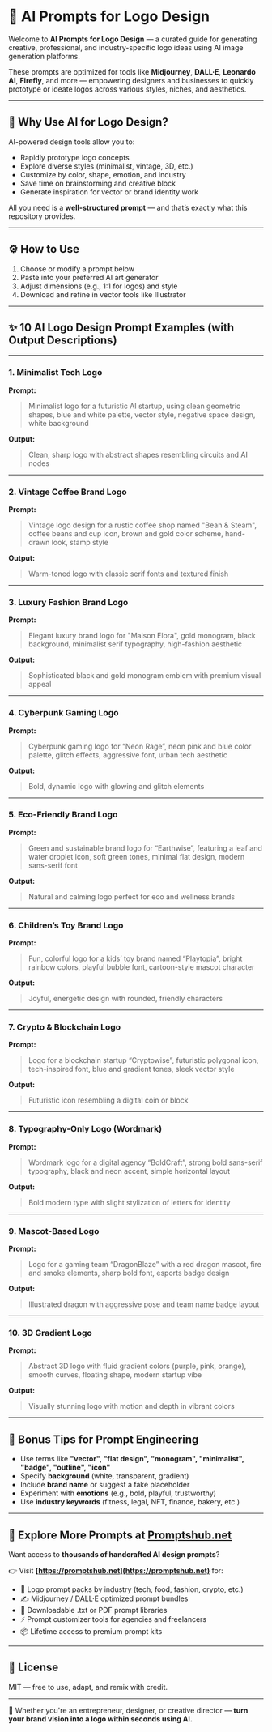 # 🎨 AI Prompts for Logo Design

Welcome to **AI Prompts for Logo Design** — a curated guide for generating creative, professional, and industry-specific logo ideas using AI image generation platforms.

These prompts are optimized for tools like **Midjourney**, **DALL·E**, **Leonardo AI**, **Firefly**, and more — empowering designers and businesses to quickly prototype or ideate logos across various styles, niches, and aesthetics.

---

## 🧠 Why Use AI for Logo Design?

AI-powered design tools allow you to:

- Rapidly prototype logo concepts
- Explore diverse styles (minimalist, vintage, 3D, etc.)
- Customize by color, shape, emotion, and industry
- Save time on brainstorming and creative block
- Generate inspiration for vector or brand identity work

All you need is a **well-structured prompt** — and that’s exactly what this repository provides.

---

## ⚙️ How to Use

1. Choose or modify a prompt below  
2. Paste into your preferred AI art generator  
3. Adjust dimensions (e.g., 1:1 for logos) and style  
4. Download and refine in vector tools like Illustrator

---

## ✨ 10 AI Logo Design Prompt Examples (with Output Descriptions)

---

### 1. **Minimalist Tech Logo**

**Prompt:**  
> Minimalist logo for a futuristic AI startup, using clean geometric shapes, blue and white palette, vector style, negative space design, white background

**Output:**  
> Clean, sharp logo with abstract shapes resembling circuits and AI nodes

---

### 2. **Vintage Coffee Brand Logo**

**Prompt:**  
> Vintage logo design for a rustic coffee shop named "Bean & Steam", coffee beans and cup icon, brown and gold color scheme, hand-drawn look, stamp style

**Output:**  
> Warm-toned logo with classic serif fonts and textured finish

---

### 3. **Luxury Fashion Brand Logo**

**Prompt:**  
> Elegant luxury brand logo for "Maison Elora", gold monogram, black background, minimalist serif typography, high-fashion aesthetic

**Output:**  
> Sophisticated black and gold monogram emblem with premium visual appeal

---

### 4. **Cyberpunk Gaming Logo**

**Prompt:**  
> Cyberpunk gaming logo for “Neon Rage”, neon pink and blue color palette, glitch effects, aggressive font, urban tech aesthetic

**Output:**  
> Bold, dynamic logo with glowing and glitch elements

---

### 5. **Eco-Friendly Brand Logo**

**Prompt:**  
> Green and sustainable brand logo for “Earthwise”, featuring a leaf and water droplet icon, soft green tones, minimal flat design, modern sans-serif font

**Output:**  
> Natural and calming logo perfect for eco and wellness brands

---

### 6. **Children’s Toy Brand Logo**

**Prompt:**  
> Fun, colorful logo for a kids’ toy brand named “Playtopia”, bright rainbow colors, playful bubble font, cartoon-style mascot character

**Output:**  
> Joyful, energetic design with rounded, friendly characters

---

### 7. **Crypto & Blockchain Logo**

**Prompt:**  
> Logo for a blockchain startup “Cryptowise”, futuristic polygonal icon, tech-inspired font, blue and gradient tones, sleek vector style

**Output:**  
> Futuristic icon resembling a digital coin or block

---

### 8. **Typography-Only Logo (Wordmark)**

**Prompt:**  
> Wordmark logo for a digital agency “BoldCraft”, strong bold sans-serif typography, black and neon accent, simple horizontal layout

**Output:**  
> Bold modern type with slight stylization of letters for identity

---

### 9. **Mascot-Based Logo**

**Prompt:**  
> Logo for a gaming team “DragonBlaze” with a red dragon mascot, fire and smoke elements, sharp bold font, esports badge design

**Output:**  
> Illustrated dragon with aggressive pose and team name badge layout

---

### 10. **3D Gradient Logo**

**Prompt:**  
> Abstract 3D logo with fluid gradient colors (purple, pink, orange), smooth curves, floating shape, modern startup vibe

**Output:**  
> Visually stunning logo with motion and depth in vibrant colors

---

## 🔧 Bonus Tips for Prompt Engineering

- Use terms like **"vector", "flat design", "monogram", "minimalist", "badge", "outline", "icon"**
- Specify **background** (white, transparent, gradient)
- Include **brand name** or suggest a fake placeholder
- Experiment with **emotions** (e.g., bold, playful, trustworthy)
- Use **industry keywords** (fitness, legal, NFT, finance, bakery, etc.)

---

## 🔗 Explore More Prompts at [Promptshub.net](https://promptshub.net)

Want access to **thousands of handcrafted AI design prompts**?

👉 Visit **[https://promptshub.net](https://promptshub.net)** for:

- 💼 Logo prompt packs by industry (tech, food, fashion, crypto, etc.)  
- ✍️ Midjourney / DALL·E optimized prompt bundles  
- 🎨 Downloadable .txt or PDF prompt libraries  
- ⚡ Prompt customizer tools for agencies and freelancers  
- 📦 Lifetime access to premium prompt kits

---

## 📜 License

MIT — free to use, adapt, and remix with credit.

---

🧠 Whether you're an entrepreneur, designer, or creative director — **turn your brand vision into a logo within seconds using AI.**
```
